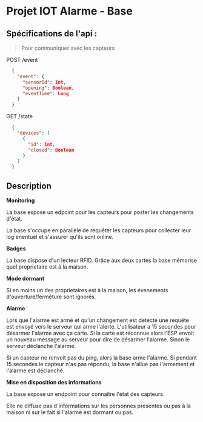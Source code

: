 # Projet IOT Alarme - Base

## Spécifications de l'api :
> Pour communiquer avec les capteurs

POST /event
```json
  {
    "event": {
      "sensorId": Int,
      "opening": Boolean,
      "eventTime": Long
    }
  }
```

GET /state
```json
  {
    "devices": [
      {
        "id": Int,
        "closed": Boolean
      }
    ]
  }
```

## Description 

**Monitoring**

La base expose un edpoint pour les capteurs pour poster les changements d'état.

La base s'occupe en parallèle de requêter les capteurs pour collecter leur log enentuel et s'assurer qu'ils sont online.

**Badges**

La base dispose d'un lecteur RFID. Grâce aux deux cartes la base mémorise quel proprietaire est à la maison.

**Mode dormant**

Si en moins un des proprietaires est à la maison, les évenements d'ouverture/ferméture sont ignorés.

**Alarme**

Lors que l'alarme est armé et qu'un changement est detecté une requête est envoyé vers le serveur qui arme l'alerte. L'utilisateur a 15 secondes pour désarmer l'alarme avec ça carte. Si la carte est réconnue alors l'ESP envoit un nouveau message au serveur pour dire de désarmer l'alarme. Sinon le serveur déclanche l'alarme.

Si un capteur ne renvoit pas du ping, alors la base arme l'alarme. Si pendant 15 secondes le capteur n'as pas répondu, la base n'allue pas l'armement et l'alarme est déclanché.

**Mise en disposition des informations**

La base expose un endpoint pour connaître l'état des capteurs.

Elle ne diffuse pas d'informations sur les personnes presentes ou pas à la maison ni sur le fait si l'alarme est dormant ou pas.

